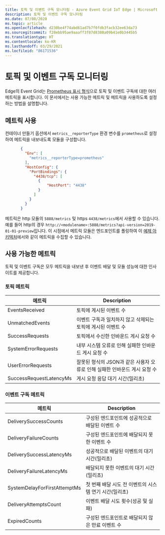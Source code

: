 ```yaml
---
title: 토픽 및 이벤트 구독 모니터링 - Azure Event Grid IoT Edge | Microsoft Docs
description: 토픽 및 이벤트 구독 모니터링
ms.date: 07/08/2020
ms.topic: article
ms.openlocfilehash: d230be4f74abd61ad7b7f0fdb3facb32ee63da73
ms.sourcegitcommit: f28ebb95ae9aaaff3f87d8388a09b41e0b3445b5
ms.translationtype: HT
ms.contentlocale: ko-KR
ms.lasthandoff: 03/29/2021
ms.locfileid: "86171536"
---
```

# <a name="monitor-topics-and-event-subscriptions"></a>토픽 및 이벤트 구독 모니터링

Edge의 Event Grid는 [Prometheus 표시 형식](https://prometheus.io/docs/instrumenting/exposition_formats/)으로 토픽 및 이벤트 구독에 대한 여러 메트릭을 표시합니다. 이 문서에서는 사용 가능한 메트릭 및 메트릭을 사용하도록 설정하는 방법을 설명합니다.

## <a name="enable-metrics"></a>메트릭 사용

컨테이너 만들기 옵션에서 `metrics__reporterType` 환경 변수를 `prometheus`로 설정하여 메트릭을 내보내도록 모듈을 구성합니다.

 ```json
        {
          "Env": [
            "metrics__reporterType=prometheus"
          ],
          "HostConfig": {
            "PortBindings": {
              "4438/tcp": [
                {
                    "HostPort": "4438"
                }
              ]
            }
          }
        }
 ```    

메트릭은 http 모듈의 `5888/metrics` 및 https `4438/metrics`에서 사용할 수 있습니다. 예를 들어 http의 경우 `http://<modulename>:5888/metrics?api-version=2019-01-01-preview`입니다. 이 시점에서 메트릭 모듈은 엔드포인트를 폴링하여 이 [예제 아키텍처](https://github.com/veyalla/ehm)에서와 같이 메트릭을 수집할 수 있습니다.

## <a name="available-metrics"></a>사용 가능한 메트릭

토픽 및 이벤트 구독은 모두 메트릭을 내보낸 후 이벤트 배달 및 모듈 성능에 대한 인사이트를 제공합니다.

### <a name="topic-metrics"></a>토픽 메트릭

| 메트릭 | Description |
| ------ | ----------- |
| EventsReceived | 토픽에 게시된 이벤트 수
| UnmatchedEvents | 이벤트 구독과 일치하지 않고 삭제되는 토픽에 게시된 이벤트 수
| SuccessRequests | 토픽에서 수신한 인바운드 게시 요청 수
| SystemErrorRequests | 내부 시스템 오류로 인해 실패한 인바운드 게시 요청 수
| UserErrorRequests | 잘못된 형식의 JSON과 같은 사용자 오류로 인해 실패한 인바운드 게시 요청 수
| SuccessRequestLatencyMs | 게시 요청 응답 대기 시간(밀리초)


### <a name="event-subscription-metrics"></a>이벤트 구독 메트릭

| 메트릭 | Description |
| ------ | ----------- |
| DeliverySuccessCounts | 구성된 엔드포인트에 성공적으로 배달된 이벤트 수
| DeliveryFailureCounts | 구성된 엔드포인트에 배달되지 못한 이벤트 수
| DeliverySuccessLatencyMs | 성공적으로 배달된 이벤트의 대기 시간(밀리초)
| DeliveryFailureLatencyMs | 배달되지 못한 이벤트의 대기 시간(밀리초)
| SystemDelayForFirstAttemptMs | 첫 번째 배달 시도 전 이벤트의 시스템 연기 시간(밀리초)
| DeliveryAttemptsCount | 이벤트 배달 시도 횟수(성공 및 실패)
| ExpiredCounts | 구성된 엔드포인트로 배달되지 않은 만료 이벤트 수